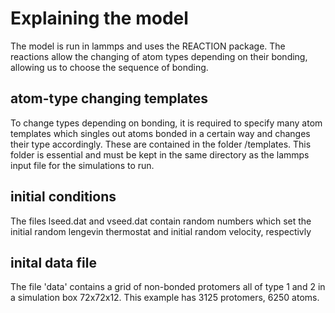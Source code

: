 # Explaining the model

The model is run in lammps and uses the REACTION package. The reactions allow the changing of atom types depending on their bonding, allowing us to choose the sequence of bonding.


## atom-type changing templates

To change types depending on bonding, it is required to specify many atom templates which singles out atoms bonded in a certain way and changes their type accordingly. These are contained in the folder /templates. This folder is essential and must be kept in the same directory as the lammps input file for the simulations to run.

## initial conditions

The files lseed.dat and vseed.dat contain random numbers which set the initial random lengevin thermostat and initial random velocity, respectivly

## inital data file

The file 'data' contains a grid of non-bonded protomers all of type 1 and 2 in a simulation box 72x72x12. This example has 3125 protomers, 6250 atoms. 